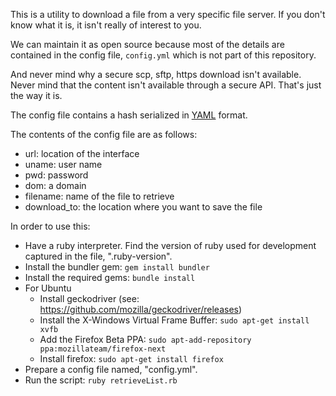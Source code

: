 This is a utility to download a file from a very specific file server.
If you don't know what it is, it isn't really of interest to you.

We can maintain it as open source because most of the details are contained
in the config file, `config.yml` which is not part of this repository.

And never mind why a secure scp, sftp, https download isn't available.
Never mind that the content isn't available through a secure API.
That's just the way it is.

The config file contains a hash serialized in
[YAML](http://yaml.org/spec/1.1/current.html) format.

The contents of the config file are as follows:

- url: location of the interface
- uname: user name
- pwd: password
- dom: a domain
- filename: name of the file to retrieve
- download_to: the location where you want to save the file

In order to use this:

- Have a ruby interpreter.
Find the version of ruby used for development captured in the file, ".ruby-version".
- Install the bundler gem: `gem install bundler`
- Install the required gems: `bundle install`
- For Ubuntu
  - Install geckodriver (see: https://github.com/mozilla/geckodriver/releases)
  - Install the X-Windows Virtual Frame Buffer: `sudo apt-get install xvfb`
  - Add the Firefox Beta PPA: `sudo apt-add-repository ppa:mozillateam/firefox-next`
  - Install firefox: `sudo apt-get install firefox`
- Prepare a config file named, "config.yml".
- Run the script: `ruby retrieveList.rb`

